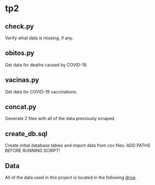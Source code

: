 # tp2

## check.py

Verify what data is missing, if any.

## obitos.py

Get data for deaths caused by COVID-19.

## vacinas.py

Get data for COVID-19 vaccinations.

## concat.py

Generate 2 files with all of the data previously scraped.

## create_db.sql

Create initial database tables and import data from csv files.
ADD PATHS BEFORE RUNNING SCRIPT!

## Data

All of the data used in this project is located in the following [drive](https://drive.google.com/drive/u/0/folders/1EE2UyTHAgjfG97mrH2xblL2zQ5eUnkCC).
